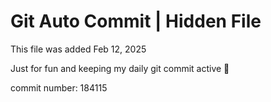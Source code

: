 # Git Auto Commit | Hidden File

This file was added Feb 12, 2025

Just for fun and keeping my daily git commit active 🤪

commit number: 184115
